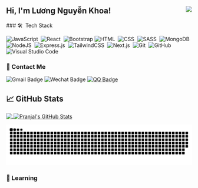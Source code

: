 <h2> Hi, I'm Lương Nguyễn Khoa! <img src="https://cdn.jsdelivr.net/gh/sy-records/staticfile@master/images/202007/huaji.gif" align="right" height="50"></h2>
### 🛠 &nbsp;Tech Stack

![JavaScript](https://img.shields.io/badge/-JavaScript-05122A?style=flat&logo=javascript)&nbsp;
![React](https://img.shields.io/badge/-React-05122A?style=flat&logo=react)&nbsp;
![Bootstrap](https://img.shields.io/badge/-Bootstrap-05122A?style=flat&logo=bootstrap&logoColor=563D7C)
![HTML](https://img.shields.io/badge/-HTML-05122A?style=flat&logo=HTML5)&nbsp;
![CSS](https://img.shields.io/badge/-CSS-05122A?style=flat&logo=CSS3&logoColor=1572B6)&nbsp;
![SASS](https://img.shields.io/badge/SASS-05122A?style=flat&logo=SASS)&nbsp;
![MongoDB](https://img.shields.io/badge/-MongoDB-05122A?style=flat&logo=MongoDB)&nbsp;
![NodeJS](https://img.shields.io/badge/-NodeJS-05122A?style=flat&logo=Node.js)&nbsp;
![Express.js](https://img.shields.io/badge/-Express.js-05122A?style=flat&logo=Express)&nbsp;
![TailwindCSS](https://img.shields.io/badge/TailwindCSS-05122A?style=flat&logo=TailwindCSS)&nbsp;
![Next.js](https://img.shields.io/badge/Next.js-05122A?style=flat&logo=Next.js)&nbsp;
![Git](https://img.shields.io/badge/-GIT-05122A?style=flat&logo=git)&nbsp;
![GitHub](https://img.shields.io/badge/-GitHub-05122A?style=flat&logo=github)&nbsp;
![Visual Studio Code](https://img.shields.io/badge/-Visual%20Studio%20Code-05122A?style=flat&logo=visual-studio-code&logoColor=007ACC)&nbsp;

### 💬 Contact Me 

![Gmail Badge](https://img.shields.io/badge/-lnkhoa1205@gmail.com-c14438?style=flat-square&logo=Gmail&logoColor=white)
![Wechat Badge](https://img.shields.io/badge/-0366611060-7BB32E?style=flat-square&logo=telegram&logoColor=white)
[![QQ Badge](https://img.shields.io/badge/-lnkhoa1205-3563d5?style=flat-square&logo=facebook&logoColor=white)](https://www.facebook.com/lnkhoa1205/)


## &#x1f4c8; GitHub Stats

<a href="https://github.com/Pranjaljain0/Pranjaljain0">
  <img align="center" src="https://github-readme-stats.vercel.app/api/top-langs/?username=CRLLNKhoa&hide=css,hack&title_color=ffffff&text_color=c9cacc&icon_color=2bbc8a&bg_color=1d1f21" />
</a>
<a href="https://github.com/Pranjaljain0/Pranjaljain0">
  <img align="center" src="https://github-readme-stats.vercel.app/api?username=CRLLNKhoa&show_icons=true&line_height=27&count_private=true&&theme=radical" alt="Pranjal's GitHub Stats" />
</a>


[![github contribution grid snake animation](https://raw.githubusercontent.com/sy-records/sy-records/output/github-contribution-grid-snake.svg)](https://github.com/CRLLNKhoa)


### 💯 Learning
